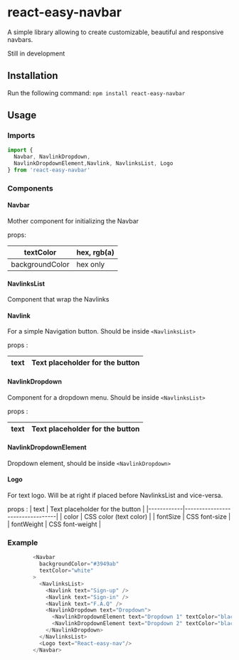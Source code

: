 # react-easy-navbar

A simple library allowing to create customizable, beautiful and responsive navbars.

Still in development

## Installation
Run the following command:
`npm install react-easy-navbar`

## Usage

### Imports 

```javascript
import {
  Navbar, NavlinkDropdown,
  NavlinkDropdownElement,Navlink, NavlinksList, Logo
} from 'react-easy-navbar'
```

### Components

#### Navbar 
Mother component for initializing the Navbar

props:

| textColor       | hex, rgb(a) |
|-----------------|-------------|
| backgroundColor | hex only    |

#### NavlinksList
Component that wrap the Navlinks

#### Navlink
For a simple Navigation button. Should be inside
`<NavlinksList>`

props :

| text | Text placeholder for the button |
|------|---------------------------------|

#### NavlinkDropdown
Component for a dropdown menu. Should be inside
`<NavlinksList>`

props :

| text | Text placeholder for the button |
|------|---------------------------------|

#### NavlinkDropdownElement

Dropdown element, should be inside `<NavlinkDropdown>`

#### Logo
For text logo. Will be at right if placed before NavlinksList and vice-versa.

props :
| text       | Text placeholder for the button |
|------------|---------------------------------|
| color      | CSS color (text color)          |
| fontSize   | CSS font-size                   |
| fontWeight | CSS font-weight                 |


### Example

```javascript
        <Navbar
          backgroundColor="#3949ab"
          textColor="white"
        >
          <NavlinksList>
            <Navlink text="Sign-up" />
            <Navlink text="Sign-in" />
            <Navlink text="F.A.Q" />
            <NavlinkDropdown text="Dropdown">
              <NavlinkDropdownElement text="Dropdown 1" textColor="black"/>
              <NavlinkDropdownElement text="Dropdown 2" textColor="black"/>
            </NavlinkDropdown>
          </NavlinksList>
          <Logo text="React-easy-nav"/>
        </Navbar>
```

